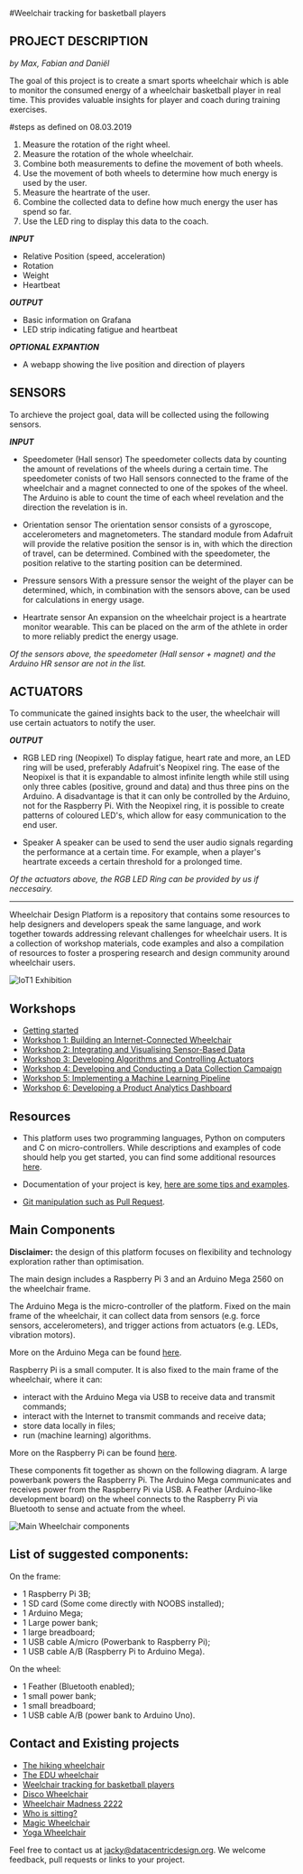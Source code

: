 #Weelchair tracking for basketball players


## PROJECT DESCRIPTION
*by Max, Fabian and Daniël*

The goal of this project is to create a smart sports wheelchair which is able to monitor the consumed energy of a wheelchair basketball player in real time. This provides valuable insights for player and coach during training exercises.

#steps as defined on 08.03.2019

1.  Measure the rotation of the right wheel.
2.  Measure the rotation of the whole wheelchair.
3.  Combine both measurements to define the movement of both wheels.
4.  Use the movement of both wheels to determine how much energy is used by the user.
5.  Measure the heartrate of the user.
6.  Combine the collected data to define how much energy the user has spend so far.   
7.  Use the LED ring to display this data to the coach.


__*INPUT*__
* Relative Position (speed, acceleration)
* Rotation
* Weight
* Heartbeat

__*OUTPUT*__
* Basic information on Grafana
* LED strip indicating fatigue and heartbeat

__*OPTIONAL EXPANTION*__
* A webapp showing the live position and direction of players


## SENSORS

To archieve the project goal, data will be collected using the following sensors.

__*INPUT*__
* Speedometer (Hall sensor)
The speedometer collects data by counting the amount of revelations of the wheels during a certain time. The speedometer conists of two Hall sensors connected to the frame of the wheelchair and a magnet connected to one of the spokes of the wheel. The Arduino is able to count the time of each wheel revelation and the direction the revelation is in.

* Orientation sensor
The orientation sensor consists of a gyroscope, accelerometers and magnetometers. The standard module from Adafruit will provide the relative position the sensor is in, with which the direction of travel, can be determined. Combined with the speedometer, the position relative to the starting position can be determined.

* Pressure sensors
With a pressure sensor the weight of the player can be determined, which, in combination with the sensors above, can be used for calculations in energy usage.

* Heartrate sensor
An expansion on the wheelchair project is a heartrate monitor wearable. This can be placed on the arm of the athlete in order to more reliably predict the energy usage.

*Of the sensors above, the speedometer (Hall sensor + magnet) and the Arduino HR sensor are not in the list.*


## ACTUATORS

To communicate the gained insights back to the user, the wheelchair will use certain actuators to notify the user.

__*OUTPUT*__
* RGB LED ring (Neopixel)
To display fatigue, heart rate and more, an LED ring will be used, preferably Adafruit's Neopixel ring. The ease of the Neopixel is that it is expandable to almost infinite length while still using only three cables (positive, ground and data) and thus three pins on the Arduino. A disadvantage is that it can only be controlled by the Arduino, not for the Raspberry Pi.
With the Neopixel ring, it is possible to create patterns of coloured LED's, which allow for easy communication to the end user.

* Speaker
A speaker can be used to send the user audio signals regarding the performance at a certain time. For example, when a player's heartrate exceeds a certain threshold for a prolonged time.

*Of the actuators above, the RGB LED Ring can be provided by us if neccesairy.*



















-----------------------------------------------------------------------------------

Wheelchair Design Platform is a repository that contains some resources to help
designers and developers speak the same language, and work together towards
addressing relevant challenges for wheelchair users. It is a collection of
workshop materials, code examples and also a compilation of resources to foster
a prospering research and design community around wheelchair users.


![IoT1 Exhibition](/docs/workshops/images/iot1_exhibition.jpg)

## Workshops

* [Getting started](/docs/workshops/GettingStarted.md)
* [Workshop 1: Building an Internet-Connected Wheelchair](/docs/workshops/Workshop1.md)
* [Workshop 2: Integrating and Visualising Sensor-Based Data](/docs/workshops/Workshop2.md)
* [Workshop 3: Developing Algorithms and Controlling Actuators](/docs/workshops/Workshop3.md)
* [Workshop 4: Developing and Conducting a Data Collection Campaign](/docs/workshops/Workshop4.md)
* [Workshop 5: Implementing a Machine Learning Pipeline](/docs/workshops/Workshop5.md)
* [Workshop 6: Developing a Product Analytics Dashboard](/docs/workshops/Workshop6.md)

## Resources

* This platform uses two programming languages, Python on computers and C on
micro-controllers. While descriptions and examples of code should help you
get started, you can find some additional resources
[here](/docs/resources/software.md "Python and C resources").

* Documentation of your project is key,
[here are some tips and examples](/docs/resources/documentation.md "Documentation tips and examples").

* [Git manipulation such as Pull Request](/docs/resources/git.md "Git manipulation").

## Main Components

__**Disclaimer:**__ the design of this platform focuses on flexibility and
technology exploration rather than optimisation.

The main design includes a Raspberry Pi 3 and an Arduino Mega 2560 on the wheelchair frame.

The Arduino Mega is the micro-controller of the platform. Fixed on the main frame of the wheelchair,
it can collect data from sensors (e.g. force sensors, accelerometers), and trigger actions from actuators
(e.g. LEDs, vibration motors).

More on the Arduino Mega can be found [here](/docs/resources/arduino.md "Arduino resources").

Raspberry Pi is a small computer. It is also fixed to the main frame of the wheelchair,
where it can:
* interact with the Arduino Mega via USB to receive data and transmit commands;
* interact with the Internet to transmit commands and receive data;
* store data locally in files;
* run (machine learning) algorithms.

More on the Raspberry Pi can be found [here](/docs/resources/raspberrypi.md "Raspberry Pi resources").

These components fit together as shown on the following diagram. A large powerbank
powers the Raspberry Pi. The Arduino Mega communicates and receives power from the
Raspberry Pi via USB. A Feather (Arduino-like development board) on the wheel connects to
the Raspberry Pi via Bluetooth to sense and actuate from the wheel.

![Main Wheelchair components](/docs/workshops/images/wheechair-components.png)

## List of suggested components:

On the frame:

* 1 Raspberry Pi 3B;
* 1 SD card (Some come directly with NOOBS installed);
* 1 Arduino Mega;
* 1 Large power bank;
* 1 large breadboard;
* 1 USB cable A/micro (Powerbank to Raspberry Pi);
* 1 USB cable A/B (Raspberry Pi to Arduino Mega).

On the wheel:

* 1 Feather (Bluetooth enabled);
* 1 small power bank;
* 1 small breadboard;
* 1 USB cable A/B (power bank to Arduino Uno).


## Contact and Existing projects

* [The hiking wheelchair](https://github.com/cprecioso/wheelchair-design-platform)
* [The EDU wheelchair](https://github.com/ctsai-1/wheelchair-design-platform)
* [Weelchair tracking for basketball players](https://github.com/FabianIDE/wheelchair-design-platform)
* [Disco Wheelchair](https://github.com/MatthijsBrem/wheelchair-design-platform)
* [Wheelchair Madness 2222](https://github.com/pherkan/wheelchair-design-platform/tree/master/wheelchair)
* [Who is sitting?](https://github.com/Rosanfoppen/wheelchair-design-platform/tree/master/wheelchair)
* [Magic Wheelchair](https://github.com/Yuciena/wheelchair-design-platform)
* [Yoga Wheelchair](https://github.com/artgomad/wheelchair-design-platform)


Feel free to contact us at jacky@datacentricdesign.org. We welcome feedback, pull requests
or links to your project.
